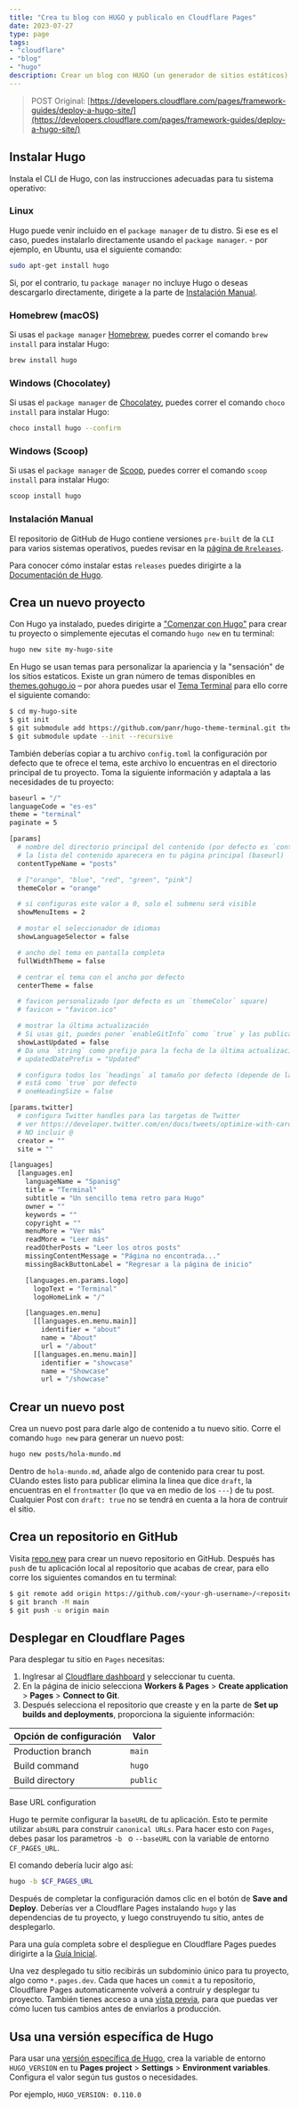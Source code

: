 ```yaml
---
title: "Crea tu blog con HUGO y publicalo en Cloudflare Pages"
date: 2023-07-27
type: page
tags: 
- "cloudflare"
- "blog"
- "hugo"
description: Crear un blog con HUGO (un generador de sitios estáticos) y públicalo en Cloudflare Pages usando GitHub.
---
```


> POST Original: [https://developers.cloudflare.com/pages/framework-guides/deploy-a-hugo-site/](https://developers.cloudflare.com/pages/framework-guides/deploy-a-hugo-site/)

## Instalar Hugo

Instala el CLI de Hugo, con las instrucciones adecuadas para tu sistema operativo:

### Linux

Hugo puede venir incluido en el `package manager` de tu distro. Si ese es el caso, puedes instalarlo directamente usando el `package manager`. - por ejemplo, en Ubuntu, usa el siguiente comando:

```bash
sudo apt-get install hugo
```

Si, por el contrario, tu `package manager` no incluye Hugo o deseas descargarlo directamente, dirigete a la parte de [Instalación Manual](#instalación-manual).

### Homebrew (macOS)

Si usas el `package manager` [Homebrew](https://brew.sh/), puedes correr el comando `brew install` para instalar Hugo:

```bash
brew install hugo
```

### Windows (Chocolatey)

Si usas el `package manager` de [Chocolatey](https://chocolatey.org/), puedes correr el comando `choco install` para instalar Hugo:

```bash
choco install hugo --confirm
```

### Windows (Scoop)


Si usas el `package manager` de [Scoop](https://scoop.sh/), puedes correr el comando `scoop install` para instalar Hugo:

```bash
scoop install hugo
```

### Instalación Manual

El repositorio de GitHub de Hugo contiene versiones `pre-built` de la `CLI` para varios sistemas operativos, puedes revisar en la [página de `Rreleases`](https://github.com/gohugoio/hugo/releases).

Para conocer cómo instalar estas `releases` puedes dirigirte a la [Documentación de Hugo](https://gohugo.io/getting-started/installing/).

## Crea un nuevo proyecto

Con Hugo ya instalado, puedes dirigirte a ["Comenzar con Hugo"](https://gohugo.io/getting-started/quick-start/) para crear tu proyecto o simplemente ejecutas el comando `hugo new` en tu terminal:

```bash
hugo new site my-hugo-site
```

En Hugo se usan temas para personalizar la apariencia y la "sensación" de los sitios estaticos. Existe un gran número de temas disponibles en [themes.gohugo.io](https://themes.gohugo.io/) – por ahora puedes usar el [Tema Terminal](https://themes.gohugo.io/hugo-theme-terminal/) para ello corre el siguiente comando:

```bash
$ cd my-hugo-site
$ git init
$ git submodule add https://github.com/panr/hugo-theme-terminal.git themes/terminal
$ git submodule update --init --recursive
```

También deberías copiar a tu archivo `config.toml` la configuración por defecto que te ofrece el tema, este archivo lo encuentras en el directorio principal de tu proyecto. Toma la siguiente información y adaptala a las necesidades de tu proyecto:

```bash
baseurl = "/"
languageCode = "es-es"
theme = "terminal"
paginate = 5

[params]
  # nombre del directorio principal del contenido (por defecto es `content/posts`)
  # la lista del contenido aparecera en tu página principal (baseurl)
  contentTypeName = "posts"

  # ["orange", "blue", "red", "green", "pink"]
  themeColor = "orange"

  # si configuras este valor a 0, solo el submenu será visible
  showMenuItems = 2

  # mostar el seleccionador de idiomas
  showLanguageSelector = false

  # ancho del tema en pantalla completa
  fullWidthTheme = false

  # centrar el tema con el ancho por defecto
  centerTheme = false

  # favicon personalizado (por defecto es un `themeColor` square)
  # favicon = "favicon.ico"

  # mostrar la última actualización
  # Si usas git, puedes poner `enableGitInfo` como `true` y las publicaciones automaticamente obtienen la fecha de la última actualización 
  showLastUpdated = false
  # Da una `string` como prefijo para la fecha de la última actualización. Por defecto, luce así: 2020-xx-xx [Updated: 2020-xx-xx] :: Author
  # updatedDatePrefix = "Updated"

  # configura todos los `headings` al tamaño por defecto (depende de la configuración del navegador)
  # está como `true` por defecto
  # oneHeadingSize = false

[params.twitter]
  # configura Twitter handles para las targetas de Twitter
  # ver https://developer.twitter.com/en/docs/tweets/optimize-with-cards/guides/getting-started#card-and-content-attribution
  # NO incluir @
  creator = ""
  site = ""

[languages]
  [languages.en]
    languageName = "Spanisg"
    title = "Terminal"
    subtitle = "Un sencillo tema retro para Hugo"
    owner = ""
    keywords = ""
    copyright = ""
    menuMore = "Ver más"
    readMore = "Leer más"
    readOtherPosts = "Leer los otros posts"
    missingContentMessage = "Página no encontrada..."
    missingBackButtonLabel = "Regresar a la página de inicio"

    [languages.en.params.logo]
      logoText = "Terminal"
      logoHomeLink = "/"

    [languages.en.menu]
      [[languages.en.menu.main]]
        identifier = "about"
        name = "About"
        url = "/about"
      [[languages.en.menu.main]]
        identifier = "showcase"
        name = "Showcase"
        url = "/showcase"
```

## Crear un nuevo post

Crea un nuevo post para darle algo de contenido a tu nuevo sitio. Corre el comando `hugo new` para generar un nuevo post:

```bash
hugo new posts/hola-mundo.md
```

Dentro de `hola-mundo.md`, añade algo de contenido para crear tu post. CUando estes listo para publicar elimina la linea que dice `draft`, la encuentras en el `frontmatter` (lo que va en medio de los `---`) de tu post. Cualquier Post con `draft: true` no se tendrá en cuenta a la hora de contruir el sitio.

## Crea un repositorio en GitHub

Visita [repo.new](https://repo.new/) para crear un nuevo repositorio en GitHub. Después has `push` de tu aplicación local al repositorio que acabas de crear, para ello corre los siguientes comandos en tu terminal:

```bash
$ git remote add origin https://github.com/<your-gh-username>/<repository-name>
$ git branch -M main
$ git push -u origin main
```

## Desplegar en Cloudflare Pages

Para desplegar tu sitio en `Pages` necesitas:

1. Inglresar al [Cloudflare dashboard](https://dash.cloudflare.com/) y seleccionar tu cuenta.
2. En la página de inicio selecciona **Workers & Pages** > **Create application** > **Pages** > **Connect to Git**.
3. Después selecciona el repositorio que creaste y en la parte de **Set up builds and deployments**, proporciona la siguiente información:

Opción de configuración | Valor
---|---
Production branch | `main`
Build command | `hugo`
Build directory | `public`
Base URL configuration

Hugo te permite configurar la `baseURL` de tu aplicación. Esto te permite utilizar `absURL` para construir `canonical URLs`. Para hacer esto con `Pages`, debes pasar los parametros `-b ` o `--baseURL` con la variable de entorno `CF_PAGES_URL`.

El comando debería lucir algo así:

```bash
hugo -b $CF_PAGES_URL
```

Después de completar la configuración damos clic en el botón de **Save and Deploy**. Deberías ver a Cloudflare Pages instalando `hugo` y las dependencias de tu proyecto, y luego construyendo tu sitio, antes de desplegarlo.

Para una guía completa sobre el despliegue en Cloudflare Pages puedes dirigirte a la [Guía Inicial](https://developers.cloudflare.com/pages/get-started/).

Una vez desplegado tu sitio recibirás un subdominio único para tu proyecto, algo como `*.pages.dev`. Cada que haces un `commit` a tu repositorio, Cloudflare Pages automaticamente volverá a contruir y desplegar tu proyecto. También tienes acceso a una [vista previa](https://developers.cloudflare.com/pages/platform/preview-deployments/), para que puedas ver cómo lucen tus cambios antes de enviarlos a producción.


## Usa una versión específica de Hugo

Para usar una [versión específica de Hugo](https://github.com/gohugoio/hugo/releases), crea la variable de entorno `HUGO_VERSION` en tu **Pages project** > **Settings** > **Environment variables**. Configura el valor según tus gustos o necesidades.

Por ejemplo, `HUGO_VERSION: 0.110.0`

